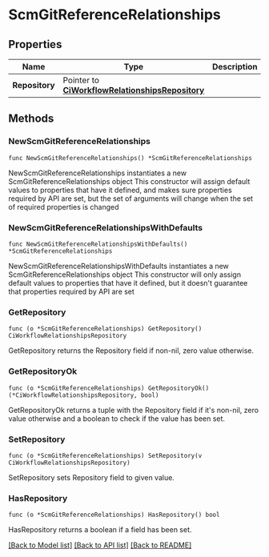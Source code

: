 # ScmGitReferenceRelationships

## Properties

Name | Type | Description | Notes
------------ | ------------- | ------------- | -------------
**Repository** | Pointer to [**CiWorkflowRelationshipsRepository**](CiWorkflowRelationshipsRepository.md) |  | [optional] 

## Methods

### NewScmGitReferenceRelationships

`func NewScmGitReferenceRelationships() *ScmGitReferenceRelationships`

NewScmGitReferenceRelationships instantiates a new ScmGitReferenceRelationships object
This constructor will assign default values to properties that have it defined,
and makes sure properties required by API are set, but the set of arguments
will change when the set of required properties is changed

### NewScmGitReferenceRelationshipsWithDefaults

`func NewScmGitReferenceRelationshipsWithDefaults() *ScmGitReferenceRelationships`

NewScmGitReferenceRelationshipsWithDefaults instantiates a new ScmGitReferenceRelationships object
This constructor will only assign default values to properties that have it defined,
but it doesn't guarantee that properties required by API are set

### GetRepository

`func (o *ScmGitReferenceRelationships) GetRepository() CiWorkflowRelationshipsRepository`

GetRepository returns the Repository field if non-nil, zero value otherwise.

### GetRepositoryOk

`func (o *ScmGitReferenceRelationships) GetRepositoryOk() (*CiWorkflowRelationshipsRepository, bool)`

GetRepositoryOk returns a tuple with the Repository field if it's non-nil, zero value otherwise
and a boolean to check if the value has been set.

### SetRepository

`func (o *ScmGitReferenceRelationships) SetRepository(v CiWorkflowRelationshipsRepository)`

SetRepository sets Repository field to given value.

### HasRepository

`func (o *ScmGitReferenceRelationships) HasRepository() bool`

HasRepository returns a boolean if a field has been set.


[[Back to Model list]](../README.md#documentation-for-models) [[Back to API list]](../README.md#documentation-for-api-endpoints) [[Back to README]](../README.md)


